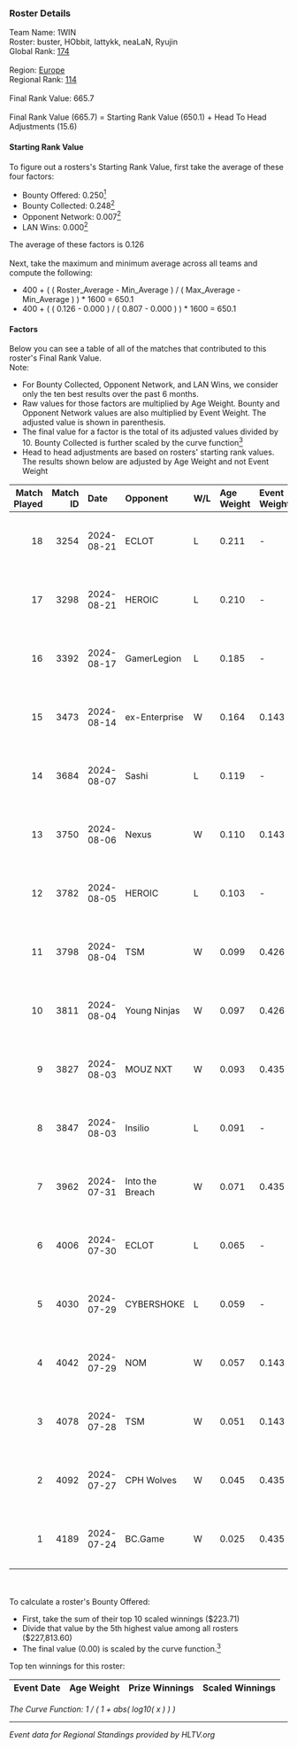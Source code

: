 ### Roster Details<br />
Team Name: 1WIN<br />
Roster: buster, HObbit, lattykk, neaLaN, Ryujin<br />
Global Rank: [174](../../standings_global_2025_01_16.md)<br />
<br />
Region: [Europe]( ../../standings_europe_2025_01_16.md)<br />
Regional Rank: [114]( ../../standings_europe_2025_01_16.md)<br />
<br />
Final Rank Value:  665.7<br />
<br />
Final Rank Value (665.7) = Starting Rank Value (650.1) + Head To Head Adjustments (15.6)<br />

#### Starting Rank Value<br />
To figure out a rosters's Starting Rank Value, first take the average of these four factors:<br />
- Bounty Offered: 0.250[<sup>1</sup>](#table2)
- Bounty Collected: 0.248[<sup>2</sup>](#table1)
- Opponent Network: 0.007[<sup>2</sup>](#table1)
- LAN Wins: 0.000[<sup>2</sup>](#table1)

The average of these factors is 0.126<br />
<br />
Next, take the maximum and minimum average across all teams and compute the following:<br />
- 400 + ( ( Roster_Average - Min_Average ) / ( Max_Average - Min_Average ) ) * 1600 = 650.1
- 400 + ( ( 0.126 - 0.000 ) / ( 0.807 - 0.000 ) ) * 1600 = 650.1


#### Factors<br />
Below you can see a table of all of the matches that contributed to this roster's Final Rank Value.<br />
Note:<br />

- For Bounty Collected, Opponent Network, and LAN Wins, we consider only the ten best results over the past 6 months.
- Raw values for those factors are multiplied by Age Weight. Bounty and Opponent Network values are also multiplied by Event Weight. The adjusted value is shown in parenthesis.
- The final value for a factor is the total of its adjusted values divided by 10. Bounty Collected is further scaled by the curve function[<sup>3</sup>](#curveFunction)
- Head to head adjustments are based on rosters' starting rank values. The results shown below are adjusted by Age Weight and not Event Weight
<span id="table1"></span><br />


| Match Played | Match ID | Date       | Opponent        | W/L | Age Weight | Event Weight | Bounty Collected | Opponent Network | LAN Wins  | H2H Adj. | Roster                                  |
| -: | -: | :- | :- | :- | :- | :- | :- | :- | :- | -: | :- |
|           18 |     3254 | 2024-08-21 | ECLOT           | L   | 0.211      | -            | -                | -                | -         |    -0.15 | buster, HObbit, lattykk, neaLaN, Ryujin |
|           17 |     3298 | 2024-08-21 | HEROIC          | L   | 0.210      | -            | -                | -                | -         |    -0.32 | buster, HObbit, lattykk, neaLaN, Ryujin |
|           16 |     3392 | 2024-08-17 | GamerLegion     | L   | 0.185      | -            | -                | -                | -         |    -0.10 | buster, HObbit, lattykk, neaLaN, Ryujin |
|           15 |     3473 | 2024-08-14 | ex-Enterprise   | W   | 0.164      | 0.143        | 0.011 (0.000)    | 0.188 (0.004)    | 0 (0.000) |     3.93 | buster, HObbit, lattykk, neaLaN, Ryujin |
|           14 |     3684 | 2024-08-07 | Sashi           | L   | 0.119      | -            | -                | -                | -         |    -0.46 | buster, HObbit, lattykk, neaLaN, Ryujin |
|           13 |     3750 | 2024-08-06 | Nexus           | W   | 0.110      | 0.143        | 0.401 (0.006)    | 0.765 (0.012)    | 0 (0.000) |     3.44 | buster, HObbit, lattykk, neaLaN, Ryujin |
|           12 |     3782 | 2024-08-05 | HEROIC          | L   | 0.103      | -            | -                | -                | -         |    -0.15 | buster, HObbit, lattykk, neaLaN, Ryujin |
|           11 |     3798 | 2024-08-04 | TSM             | W   | 0.099      | 0.426        | 0.034 (0.001)    | 0.412 (0.017)    | 0 (0.000) |     2.38 | buster, HObbit, lattykk, neaLaN, Ryujin |
|           10 |     3811 | 2024-08-04 | Young Ninjas    | W   | 0.097      | 0.426        | 0.002 (0.000)    | 0.115 (0.005)    | 0 (0.000) |     1.74 | buster, HObbit, lattykk, neaLaN, Ryujin |
|            9 |     3827 | 2024-08-03 | MOUZ NXT        | W   | 0.093      | 0.435        | 0.004 (0.000)    | 0.079 (0.003)    | 0 (0.000) |     1.61 | buster, HObbit, lattykk, neaLaN, Ryujin |
|            8 |     3847 | 2024-08-03 | Insilio         | L   | 0.091      | -            | -                | -                | -         |    -0.91 | buster, HObbit, lattykk, neaLaN, Ryujin |
|            7 |     3962 | 2024-07-31 | Into the Breach | W   | 0.071      | 0.435        | 0.006 (0.000)    | 0.513 (0.016)    | 0 (0.000) |     1.77 | buster, HObbit, lattykk, neaLaN, Ryujin |
|            6 |     4006 | 2024-07-30 | ECLOT           | L   | 0.065      | -            | -                | -                | -         |    -0.04 | buster, HObbit, lattykk, neaLaN, Ryujin |
|            5 |     4030 | 2024-07-29 | CYBERSHOKE      | L   | 0.059      | -            | -                | -                | -         |    -0.50 | buster, HObbit, lattykk, neaLaN, Ryujin |
|            4 |     4042 | 2024-07-29 | NOM             | W   | 0.057      | 0.143        | 0.000 (0.000)    | 0.028 (0.000)    | 0 (0.000) |     0.55 | buster, HObbit, lattykk, neaLaN, Ryujin |
|            3 |     4078 | 2024-07-28 | TSM             | W   | 0.051      | 0.143        | 0.034 (0.000)    | 0.412 (0.003)    | 0 (0.000) |     1.24 | buster, HObbit, lattykk, neaLaN, Ryujin |
|            2 |     4092 | 2024-07-27 | CPH Wolves      | W   | 0.045      | 0.435        | 0.004 (0.000)    | 0.357 (0.007)    | 0 (0.000) |     0.93 | buster, HObbit, lattykk, neaLaN, Ryujin |
|            1 |     4189 | 2024-07-24 | BC.Game         | W   | 0.025      | 0.435        | 0.050 (0.001)    | 0.422 (0.005)    | 0 (0.000) |     0.62 | buster, HObbit, lattykk, neaLaN, Ryujin |

<br />
<span id="table2"></span><br />
To calculate a roster's Bounty Offered:<br />

- First, take the sum of their top 10 scaled winnings ($223.71)
- Divide that value by the 5th highest value among all rosters ($227,813.60)
- The final value (0.00) is scaled by the curve function.[<sup>3</sup>](#curveFunction)

Top ten winnings for this roster:<br />

| Event Date | Age Weight | Prize Winnings | Scaled Winnings |
| :- | -: | :- | :- |


<span id="curveFunction"></span>_The Curve Function: 1 / ( 1 + abs( log10( x ) ) )_<br />

---
_Event data for Regional Standings provided by HLTV.org_<br />
